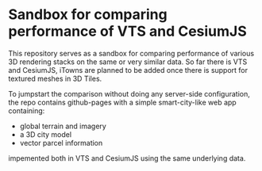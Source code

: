 # Sandbox for comparing performance of VTS and CesiumJS

This repository serves as a sandbox for comparing performance of various 3D rendering stacks on the same or very similar data. 
So far there is VTS and CesiumJS, iTowns are planned to be added once there is support for textured meshes in 3D Tiles.

To jumpstart the comparison without doing any server-side configuration, the repo contains github-pages with a simple 
smart-city-like web app containing:
* global terrain and imagery
* a 3D city model
* vector parcel information

impemented both in VTS and CesiumJS using the same underlying data.

